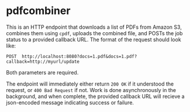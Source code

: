 pdfcombiner
===========

This is an HTTP endpoint that downloads a list of PDFs from Amazon S3, 
combines them using `cpdf`, uploads the combined file, and POSTs the job
status to a provided callback URL.  The format of the request should look
like:

    POST  http://localhost:8080?docs=1.pdf&docs=1.pdf?callback=http://myurl/update
    
Both parameters are required.

The endpoint will immediately either return `200 OK` if it understood the 
request, or `400 Bad Request` if not.  Work is done asynchronously in the
background, and when complete, the provided callback URL will recieve a 
json-encoded message indicating success or failure.
